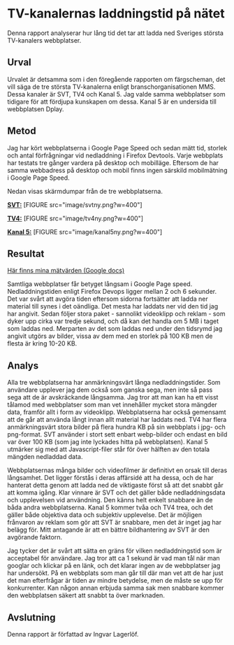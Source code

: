 TV-kanalernas laddningstid på nätet
===============================================================
Denna rapport analyserar hur lång tid det tar att ladda ned Sveriges största TV-kanalers webbplatser.

Urval
-------------
Urvalet är detsamma som i den föregående rapporten om färgscheman, det vill säga de tre största TV-kanalerna enligt branschorganisationen MMS. Dessa kanaler är SVT, TV4 och Kanal 5. Jag valde samma webbplatser som tidigare för att fördjupa kunskapen om dessa. Kanal 5 är en undersida till webbplatsen Dplay.

Metod
--------------
Jag har kört webbplatserna i Google Page Speed och sedan mätt tid, storlek och antal förfrågningar vid nedladdning i Firefox Devtools. Varje webbplats har testats tre gånger vardera på desktop och mobilläge. Eftersom de har samma webbadress på desktop och mobil finns ingen särskild mobilmätning i Google Page Speed.

Nedan visas skärmdumpar från de tre webbplatserna.

**[SVT:](https://www.svt.se/)**
[FIGURE src="image/svtny.png?w=400"]

**[TV4:](https://www.tv4.se/)**
[FIGURE src="image/tv4ny.png?w=400"]

**[Kanal 5:](https://www.dplay.se/kanaler/kanal5)**
[FIGURE src="image/kanal5ny.png?w=400"]

Resultat
---------------

[Här finns mina mätvärden (Google docs)](https://docs.google.com/spreadsheets/d/1jPHoX9dBuFBEdRXVfCoXclTYIc4wjlaGURMLsA_yotc/edit#gid=0)

Samtliga webbplatser får betyget långsam i Google Page speed. Nedladdningstiden enligt Firefox Devops ligger mellan 2 och 6 sekunder. Det var svårt att avgöra tiden eftersom sidorna fortsätter att ladda ner material till synes i det oändliga. Det mesta har laddats ner vid den tid jag har angivit. Sedan följer stora paket - sannolikt videoklipp och reklam - som dyker upp cirka var tredje sekund, och då kan det handla om 5 MB i taget som laddas ned. Merparten av det som laddas ned under den tidsrymd jag angivit utgörs av bilder, vissa av dem med en storlek på 100 KB men de flesta är kring 10-20 KB.


Analys
--------------
Alla tre webbplatserna har anmärkningsvärt långa nedladdningstider. Som användare upplever jag dem också som ganska sega, men inte så pass sega att de är avskräckande långsamma. Jag tror att man kan ha ett visst tålamod med webbplatser som man vet innehåller mycket stora mängder data, framför allt i form av videoklipp. Webbplatserna har också gemensamt att de går att använda långt innan allt material har laddats ned. TV4 har flera anmärkningsvärt stora bilder på flera hundra KB på sin webbplats i jpg- och png-format. SVT använder i stort sett enbart webp-bilder och endast en bild var över 100 KB (som jag inte lyckades hitta på webbplatsen). Kanal 5 utmärker sig med att Javascript-filer står för över hälften av den totala mängden nedladdad data.

Webbplatsernas många bilder och videofilmer är definitivt en orsak till deras långsamhet. Det ligger förstås i deras affärsidé att ha dessa, och de har hanterat detta genom att ladda ned de viktigaste först så att det snabbt går att komma igång. Klar vinnare är SVT och det gäller både nedladdningsdata och upplevelsen vid användning. Den känns helt enkelt snabbare än de båda andra webbplatserna. Kanal 5 kommer tvåa och TV4 trea, och det gäller både objektiva data och subjektiv upplevelse. Det är möjligen frånvaron av reklam som gör att SVT är snabbare, men det är inget jag har belägg för. Mitt antagande är att en bättre bildhantering av SVT är den avgörande faktorn.

Jag tycker det är svårt att sätta en gräns för vilken nedladdningstid som är acceptabel för användare. Jag tror att ca 1 sekund är vad man tål när man googlar och klickar på en länk, och det klarar ingen av de webbplatser jag har undersökt. På en webbplats som man går till där man vet att de har just det man efterfrågar är tiden av mindre betydelse, men de måste se upp för konkurrenter. Kan någon annan erbjuda samma sak men snabbare kommer den webbplatsen säkert att snabbt ta över marknaden.

Avslutning
-------------
Denna rapport är författad av Ingvar Lagerlöf.
